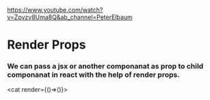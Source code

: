 https://www.youtube.com/watch?v=Zpvzv8Uma8Q&ab_channel=PeterElbaum

# Render Props 

### We can pass a jsx or another componanat as prop to child componanat in react with the help of render props.

<cat render={()=>(<mouce data={}/>)}>